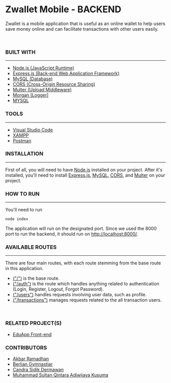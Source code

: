# **Zwallet Mobile - BACKEND**
Zwallet is a mobile application that is useful as an online wallet to help users save money online and can facilitate transactions with other users easily.

<br>

### **BUILT WITH**
---
- [Node.js (JavaScript Runtime)](https://nodejs.org/en/)
- [Express.js (Back-end Web Application Framework)](https://expressjs.com/)
- [MySQL (Database)](https://www.mysql.com/)
- [CORS (Cross-Origin Resource Sharing)](https://www.npmjs.com/package/cors)
- [Multer (Upload Middleware)](https://www.npmjs.com/package/multer)
- [Morgan (Logger)](https://www.npmjs.com/package/morgan)
- [MYSQL](https://www.npmjs.com/package/mysql)


### **TOOLS**
---
- [Visual Studio Code](https://code.visualstudio.com/)
- [XAMPP](https://www.apachefriends.org/index.html)
- [Postman](https://www.postman.com/)

### **INSTALLATION**
---
First of all, you will need to have [Node.js](https://nodejs.org/en/) installed on your project. After it's installed, you'll need to install [Express.js](https://expressjs.com/), [MySQL](https://www.mysql.com/), [CORS](https://www.npmjs.com/package/cors), and [Multer](https://www.npmjs.com/package/multer) on your project.

### **HOW TO RUN**
---
You'll need to run 
```
node index
```
The application will run on the designated port. Since we used the 8000 port to run the backend, it should run on [http://localhost:8000/](http://localhost:8000/).
<br>

### **AVAILABLE ROUTES**
---
There are four main routes, with each route stemming from the base route in this application. 
- [("/")](http://localhost:8000/) is the base route. 
- [("/auth")](http://localhost:8000/auth) is the route which handles anything related to authentication (Login, Register, Logout, Forgot Password). 
- [("/users")](http://localhost:8000/users) handles requests involving user data, such as profile. 
- [("/transactions")](http://localhost:8000/classes) manages requests related to the all transaction users. 
<br>

### **RELATED PROJECT(S)**
- [EduApp Front-end](https://github.com/sulthanqintara/Zwallet-b-23-client)

### **CONTRIBUTORS**
- [Akbar Ramadhan](https://github.com/akbrrmdhn)
- [Berlian Gymnastiar](https://github.com/Berliangymnastiar)
- [Candra Sidik Dermawan](https://github.com/candrasdkd)
- [Muhammad Sultan Qintara Adiwijaya Kusuma](https://github.com/sulthanqintara)
